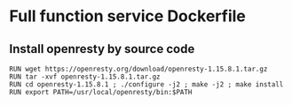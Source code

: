 
# Full function service Dockerfile

## Install openresty by source code
    RUN wget https://openresty.org/download/openresty-1.15.8.1.tar.gz
    RUN tar -xvf openresty-1.15.8.1.tar.gz
    RUN cd openresty-1.15.8.1 ; ./configure -j2 ; make -j2 ; make install
    RUN export PATH=/usr/local/openresty/bin:$PATH
